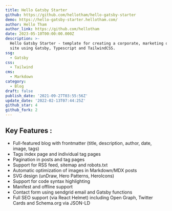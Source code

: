 ```yaml
---
title: Hello Gatsby Starter
github: https://github.com/hellotham/hello-gatsby-starter
demo: https://hello-gatsby-starter.hellotham.com/
author: Hello Tham
author_link: https://github.com/hellotham
date: 2023-05-10T00:00:00.000Z
description: >-
  Hello Gatsby Starter - template for creating a corporate, marketing or blog
  site using Gatsby, Typescript and TailwindCSS.
ssg:
  - Gatsby
css:
  - Tailwind
cms:
  - Markdown
category:
  - Blog
draft: false
publish_date: '2021-09-27T03:55:56Z'
update_date: '2022-02-13T07:44:25Z'
github_star: 4
github_fork: 2
---
```


## Key Features :

- Full-featured blog with frontmatter (title, description, author, date, image, tags)
- Tags index page and individual tag pages
- Pagination in posts and tag pages
- Support for RSS feed, sitemap and robots.txt
- Automatic optimization of images in Markdown/MDX posts
- SVG design (unDraw, Hero Patterns, HeroIcons)
- Support for code syntax highlighting
- Manifest and offline support
- Contact form using sendgrid email and Gatsby functions
- Full SEO support (via React Helmet) including Open Graph, Twitter Cards and Schema.org via JSON-LD

